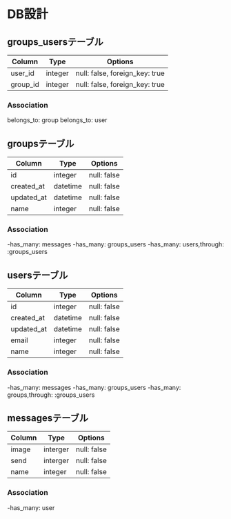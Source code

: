# DB設計

## groups_usersテーブル
|Column|Type|Options|
|------|----|-------|
|user_id|integer|null: false, foreign_key: true|
|group_id|integer|null: false, foreign_key: true|
### Association
belongs_to: group
belongs_to: user

## groupsテーブル
|Column|Type|Options|
|------|----|-------|
|id|integer|null: false|
|created_at|datetime|null: false|
|updated_at|datetime|null: false|
|name|integer|null: false|
### Association
-has_many: messages
-has_many: groups_users
-has_many: users,through: :groups_users

## usersテーブル
|Column|Type|Options|
|------|----|-------|
|id|integer|null: false|
|created_at|datetime|null: false|
|updated_at|datetime|null: false|
|email|integer|null: false|
|name|integer|null: false|
### Association
-has_many: messages
-has_many: groups_users
-has_many: groups,through: :groups_users

## messagesテーブル
|Column|Type|Options|
|------|----|-------|
|image|interger|null: false|
|send|interger|null: false|
|name|integer|null: false|
### Association
-has_many: user